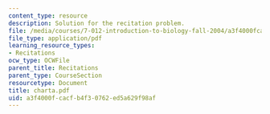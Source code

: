 ```yaml
---
content_type: resource
description: Solution for the recitation problem.
file: /media/courses/7-012-introduction-to-biology-fall-2004/a3f4000fcacfb4f30762ed5a629f98af_charta.pdf
file_type: application/pdf
learning_resource_types:
- Recitations
ocw_type: OCWFile
parent_title: Recitations
parent_type: CourseSection
resourcetype: Document
title: charta.pdf
uid: a3f4000f-cacf-b4f3-0762-ed5a629f98af
---
```

